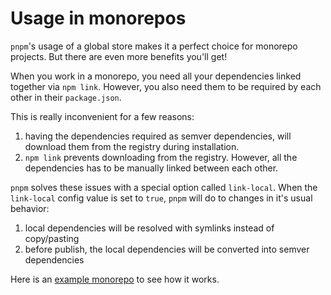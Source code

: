 # Usage in monorepos

`pnpm`'s usage of a global store makes it a perfect choice
for monorepo projects. But there are even more benefits you'll get!

When you work in a monorepo, you need all your dependencies linked together via `npm link`.
However, you also need them to be required by each other in their `package.json`.

This is really inconvenient for a few reasons:

1. having the dependencies required as semver dependencies, will download them from the registry
during installation.
2. `npm link` prevents downloading from the registry. However, all the dependencies has to
be manually linked between each other.

`pnpm` solves these issues with a special option called `link-local`. When the `link-local`
config value is set to `true`, `pnpm` will do to changes in it's usual behavior:

1. local dependencies will be resolved with symlinks instead of copy/pasting
2. before publish, the local dependencies will be converted into semver dependencies

Here is an [example monorepo](https://github.com/rstacruz/pnpm/tree/master/examples/monorepo) to see how it works.
